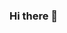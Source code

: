 ### Hi there 👋

<!--
**slopezmarcano/slopezmarcano** is a ✨ _special_ ✨ repository because its `README.md` (this file) appears on your GitHub profile.

Here are some ideas to get you started:

- 🔭 I’m currently working on automated monitoring for aquatic ecosystems
- 💬 Ask me about computer vision, fisheries and monitoring
- 📫 How to reach me: e: sebastian.lopezmarcano@griffithuni.edu.au  tw: @seabassphd
- 😄 Pronouns: he/him
- ⚡ Fun fact: I am obsessed with tortilla strips 🤤
-->
